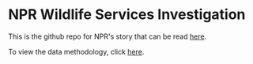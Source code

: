 # NPR Wildlife Services Investigation

This is the github repo for NPR's story that can be read [here]().

To view the data methodology, click [here]().
